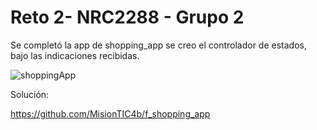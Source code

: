 #  Reto 2- NRC2288 - Grupo 2

Se completó la app de shopping_app se  creo el controlador de estados, bajo las indicaciones recibidas.

![shoppingApp](https://user-images.githubusercontent.com/4458129/173839525-218900ed-9bcd-4f6f-9158-0b02dd9d7707.gif)

Solución:

https://github.com/MisionTIC4b/f_shopping_app
